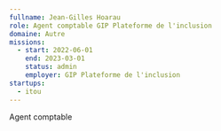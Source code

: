 ```yaml
---
fullname: Jean-Gilles Hoarau
role: Agent comptable GIP Plateforme de l'inclusion 
domaine: Autre
missions:
  - start: 2022-06-01
    end: 2023-03-01
    status: admin
    employer: GIP Plateforme de l'inclusion 
startups:
  - itou
---
```


Agent comptable 
